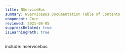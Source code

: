 ```yaml
---
title: NServiceBus
summary: NServiceBus Documentation Table of Contents
component: Core
reviewed: 2021-08-05
suppressRelated: true
isLearningPath: true
---
```


include: nservicebus
